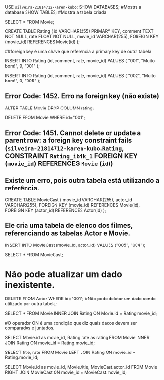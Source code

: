 USE `silveira-21814712-karen-kubo`;
SHOW DATABASES; #Mostra a database
SHOW TABLES; #Mostra a tabela criada

SELECT * FROM Movie;

CREATE TABLE Rating (
	id VARCHAR(255) PRIMARY KEY,
    comment TEXT NOT NULL,
	rate FLOAT NOT NULL,
    movie_id VARCHAR(255),
    FOREIGN KEY (movie_id) REFERENCES Movie(id)
);

##foreign key é uma chave que referencia a primary key de outra tabela

INSERT INTO Rating (id, comment, rate, movie_id) 
VALUES (
	"001",
    "Muito bom!",
    9,
	"001"
);

INSERT INTO Rating (id, comment, rate, movie_id) 
VALUES (
	"002",
    "Muito bom!",
    9,
	"005"
);
## Error Code: 1452. Erro na foreign key (não existe)

ALTER TABLE Movie DROP COLUMN rating;

DELETE FROM Movie WHERE id="001";
## Error Code: 1451. Cannot delete or update a parent row: a foreign key constraint fails (`silveira-21814712-karen-kubo`.`Rating`, CONSTRAINT `Rating_ibfk_1` FOREIGN KEY (`movie_id`) REFERENCES `Movie` (`id`))
## Existe um erro, pois outra tabela está utilizando a referência.

CREATE TABLE MovieCast (
		movie_id VARCHAR(255),
		actor_id VARCHAR(255),
    FOREIGN KEY (movie_id) REFERENCES Movie(id),
    FOREIGN KEY (actor_id) REFERENCES Actor(id)
);
## Ele cria uma tabela de elenco dos filmes, referenciando as tabelas Actor e Movie.

INSERT INTO MovieCast (movie_id, actor_id) VALUES ("005",
    "004");

SELECT * FROM MovieCast;
# Não pode atualizar um dado inexistente.

DELETE FROM Actor WHERE id="001";
#Não pode deletar um dado sendo utilizado por outra tabela;

SELECT * FROM Movie 
INNER JOIN Rating ON Movie.id = Rating.movie_id;

#O operador ON é uma condição que diz quais dados devem ser comparados e juntados.

SELECT Movie.id as movie_id, Rating.rate as rating FROM Movie
INNER JOIN Rating ON movie_id = Rating.movie_id;

SELECT title, rate FROM Movie
LEFT JOIN Rating ON movie_id = Rating.movie_id;

SELECT Movie.id as movie_id, Movie.title, MovieCast.actor_id FROM Movie
RIGHT JOIN MovieCast ON movie_id = MovieCast.movie_id;








